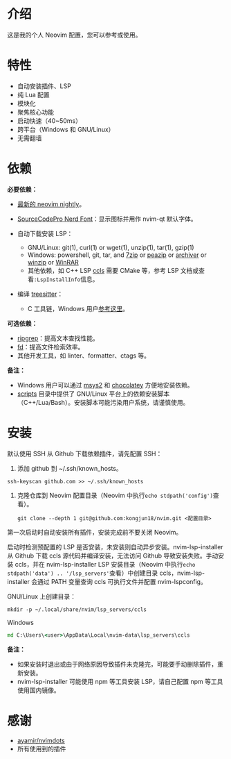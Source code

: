 # 介绍

这是我的个人 Neovim 配置，您可以参考或使用。

# 特性

- 自动安装插件、LSP
- 纯 Lua 配置
- 模块化
- 聚焦核心功能
- 启动快速（40~50ms）
- 跨平台（Windows 和 GNU/Linux）
- 无需翻墙



#  依赖

**必要依赖：**

- [最新的 neovim nightly](https://github.com/neovim/neovim/releases/tag/nightly)。

- [SourceCodePro Nerd Font](https://github.com/ryanoasis/nerd-fonts/releases/download/v2.1.0/SourceCodePro.zip)：显示图标并用作 nvim-qt 默认字体。

- 自动下载安装 LSP：

  - GNU/Linux: git(1), curl(1) or wget(1), unzip(1), tar(1), gzip(1)
  - Windows:  powershell, git, tar, and [7zip](https://www.7-zip.org/) or [peazip](https://peazip.github.io/) or [archiver](https://github.com/mholt/archiver) or [winzip](https://www.winzip.com/) or [WinRAR](https://www.win-rar.com/)
  - 其他依赖，如 C++ LSP [ccls](https://github.com/MaskRay/ccls) 需要 CMake 等，参考 LSP 文档或查看`:LspInstallInfo`信息。

- 编译 [treesitter](https://github.com/nvim-treesitter/nvim-treesitter)：

  - C 工具链，Windows 用户[参考这里](https://github.com/nvim-treesitter/nvim-treesitter/wiki/Windows-support)。


**可选依赖：**

- [ripgrep](https://github.com/BurntSushi/ripgrep)：提高文本查找性能。
- [fd](https://github.com/sharkdp/fd)：提高文件检索效率。
- 其他开发工具，如 linter、formatter、ctags 等。

**备注：**

- Windows 用户可以通过 [msys2](https://www.msys2.org/) 和 [chocolatey](https://chocolatey.org/install) 方便地安装依赖。
- [scripts](./scripts) 目录中提供了 GNU/Linux 平台上的依赖安装脚本（C++/Lua/Bash）。安装脚本可能污染用户系统，请谨慎使用。



# 安装
默认使用 SSH 从 Github 下载依赖插件，请先配置 SSH：

1. 添加 github 到 ~/.ssh/known_hosts。

```shell
ssh-keyscan github.com >> ~/.ssh/known_hosts
```

1. 克隆仓库到 Neovim 配置目录（Neovim 中执行`echo stdpath('config')`查看）。

   ```shell
   git clone --depth 1 git@github.com:kongjun18/nvim.git <配置目录>
   ```

第一次启动时自动安装所有插件，安装完成前不要关闭 Neovim。

启动时检测预配置的 LSP 是否安装，未安装则自动异步安装。nvim-lsp-installer 从 Github 下载 ccls 源代码并编译安装，无法访问 Github 导致安装失败。手动安装 ccls，并在 nvim-lsp-installer LSP 安装目录（Neovim 中执行`echo stdpath('data') .. '/lsp_servers'`查看）中创建目录 ccls，nvim-lsp-installer 会通过 PATH 变量查询 ccls 可执行文件并配置 nvim-lspconfig。

GNU/Linux 上创建目录：
```shell
mkdir -p ~/.local/share/nvim/lsp_servers/ccls
```
Windows
```cmd
md C:\Users\<user>\AppData\Local\nvim-data\lsp_servers\ccls
```

**备注：**

- 如果安装时退出或由于网络原因导致插件未克隆完，可能要手动删除插件，重新安装。
- nvim-lsp-installer 可能使用 npm 等工具安装 LSP，请自己配置 npm 等工具使用国内镜像。


# 感谢

- [ayamir/nvimdots](https://github.com/ayamir/nvimdots)
- 所有使用到的插件
